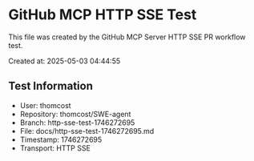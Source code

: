 # GitHub MCP HTTP SSE Test

This file was created by the GitHub MCP Server HTTP SSE PR workflow test.

Created at: 2025-05-03 04:44:55

## Test Information

- User: thomcost
- Repository: thomcost/SWE-agent
- Branch: http-sse-test-1746272695
- File: docs/http-sse-test-1746272695.md
- Timestamp: 1746272695
- Transport: HTTP SSE
